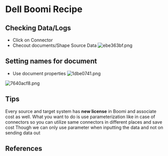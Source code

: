 # Dell Boomi Recipe 

## Checking Data/Logs
* Click on Connector
* Checout documents/Shape Source Data
![ebe363bf.png](:storage\51e7890b-0c62-40b8-af79-12ee65fcf957\ebe363bf.png)

## Setting names for document
* Use document properties
![1dbe0741.png](:storage\51e7890b-0c62-40b8-af79-12ee65fcf957\1dbe0741.png)

![7640acf8.png](:storage\51e7890b-0c62-40b8-af79-12ee65fcf957\7640acf8.png)


## Tips
Every source and target system has **new license** in Boomi and associate cost as well. What you want to do is use parameterization like in case of connectors so you can utilize same connectors in different places and save cost
Though we can only use parameter when inputting the data and not on sending data out


## References
